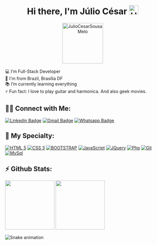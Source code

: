 <h1 align="center">Hi there, I'm Júlio César <img alt="Hi There!" width="30px" src="https://camo.githubusercontent.com/35d3d11359a49bf12aebb834cc13fd81b95eff4e/68747470733a2f2f6d656469612e67697068792e636f6d2f6d656469612f6876524a434c467a6361737252346961377a2f67697068792e676966"/></h1>

<p align="center">
    <img align="center" style="margin: 2px" width="132px" src="https://komarev.com/ghpvc/?username=JulioCesarSousaMelo&style=flat-square" alt="JulioCesarSousaMelo"/>
</p>

💻 I’m Full-Stack Developer<br>
🏡 I'm from Brazil, Brasília DF <br>
📚 I’m currently learning everything <br>
⚡ Fun fact: I love to play guitar and harmonica. And also geek movies.<br>

## 🤝🏻 Connect with Me:

[![Linkedin Badge](https://img.shields.io/badge/-LinkedIn-000000?style=flat-square&logo=Linkedin&logoColor=white&link=https://www.linkedin.com/in/walternascimentobarroso/)](https://www.linkedin.com/in/júlio-césar-s-melo/)
[![Gmail Badge](https://img.shields.io/badge/-Gmail-000000?style=flat-square&logo=Gmail&logoColor=white)](mailto:jcesarsm17@gamil.com)
[![Whatsapp Badge](https://img.shields.io/badge/-Whatsapp-000000?style=flat-square&labelColor=000000&logo=whatsapp&logoColor=white)](https://wa.me/5561998032236)

## 🚀 My Specialty:

[![HTML 5](https://img.shields.io/badge/HTML5-D50000?style=for-the-badge&logo=html5&logoColor=white)](https://www.w3.org/standards/webdesign/htmlcss.html)
[![CSS 3](https://img.shields.io/badge/CSS3-304FFE?style=for-the-badge&logo=css3&logoColor=white)](https://www.w3.org/standards/webdesign/htmlcss.html)
[![BOOTSTRAP](https://img.shields.io/badge/bootstrap-4A148C?style=for-the-badge&logo=bootstrap&logoColor=white)](https://getbootstrap.com)
[![JavaScript](https://img.shields.io/badge/Javascript-FFD600?style=for-the-badge&logo=javascript&logoColor=white)](https://developer.mozilla.org/pt-BR/docs/Web/JavaScript)
[![JQuery](https://img.shields.io/badge/jQuery-304FFE?style=for-the-badge&logo=jQuery&logoColor=white)](https://jquery.com)
[![Php](https://img.shields.io/badge/php-4A148C?style=for-the-badge&logo=php&logoColor=white)](https://www.php.net)
[![Git](https://img.shields.io/badge/git-D50000?style=for-the-badge&logo=git&logoColor=white)](https://git-scm.com/downloads)
[![MySql](https://img.shields.io/badge/MySQL-304FFE?style=for-the-badge&logo=mysql&logoColor=white)](https://www.mysql.com/)


## ⚡ Github Stats:

<p align="left">
  <img height="160em" src="https://github-readme-stats.vercel.app/api/top-langs?username=juliocesarsmelo&show_icons=true&locale=en&layout=compact&theme=radical"/>
  <img height="160em" src="https://github-readme-stats.vercel.app/api?username=juliocesarsmelo&show_icons=true&locale=en&theme=radical"/>
</p>

![Snake animation](https://github.com/juliocesarsmelo/juliocesarsmelo/blob/output/github-contribution-grid-snake.svg)


